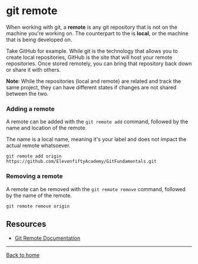 # git remote

When working with git, a **remote** is any git repository that is not on the machine you're working on.  The counterpart to the is **local**, or the machine that is being developed on.

Take GitHub for example.  While git is the technology that allows you to create local repositories, GitHub is the site that will host your remote repositories.  Once stored remotely, you can bring that repository back down or share it with others.

**Note**: While the repositories (local and remote) are related and track the same project, they can have different states if changes are not shared between the two.

### Adding a remote

A remote can be added with the `git remote add` command, followed by the name and location of the remote.

The name is a local name, meaning it's your label and does not impact the actual remote whatsoever.

```
git remote add origin https://github.com/ElevenfiftyAcademy/GitFundamentals.git
```

### Removing a remote

A remote can be removed with the `git remote remove` command, followed by the name of the remote.

```
git remote remove origin
```

## Resources
- [Git Remote Documentation](https://git-scm.com/docs/git-remote)

---

[Back to home](../README.md)
